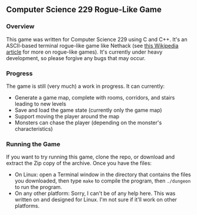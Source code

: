 ## Computer Science 229 Rogue-Like Game

### Overview
This game was written for Computer Science 229 using C and C++.  It's an ASCII-based terminal rogue-like game like Nethack (see [this Wikipedia article](https://en.wikipedia.org/wiki/Roguelike) for more on rogue-like games).  It's currently under heavy development, so please forgive any bugs that may occur.

### Progress
The game is still (very much) a work in progress.  It can currently:

* Generate a game map, complete with rooms, corridors, and stairs leading to new levels
* Save and load the game state (currently only the game map)
* Support moving the player around the map
* Monsters can chase the player (depending on the monster's characteristics)

### Running the Game
If you want to try running this game, clone the repo, or download and extract the Zip copy of the archive.  Once you have the files:
  * On Linux: open a Terminal window in the directory that contains the files you downloaded, then type `make` to compile the program, then `./dungeon` to run the program.
  * On any other platform: Sorry, I can't be of any help here.  This was written on and designed for Linux.  I'm not sure if it'll work on other platforms.
